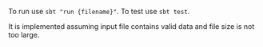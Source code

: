 To run use `sbt "run {filename}"`.
To test use `sbt test`.

It is implemented assuming input file contains valid data and file size is not too large.
